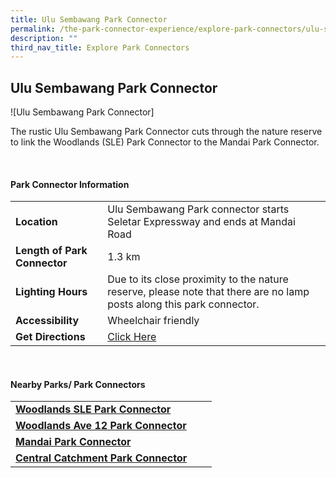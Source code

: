 ```yaml
---
title: Ulu Sembawang Park Connector
permalink: /the-park-connector-experience/explore-park-connectors/ulu-sembawang-pc/
description: ""
third_nav_title: Explore Park Connectors
---
```

## Ulu Sembawang Park Connector

![Ulu Sembawang Park Connector]

The rustic Ulu Sembawang Park Connector cuts through the nature reserve to link the Woodlands (SLE) Park Connector to the Mandai Park Connector. 

<br>

#### Park Connector Information

|  |  |  |
| -------- | -------- | -------- |
| **Location** | Ulu Sembawang Park connector starts Seletar Expressway and ends at Mandai Road |  |
| **Length of Park Connector** | 1.3 km  |  |
| **Lighting Hours** | Due to its close proximity to the nature reserve, please note that there are no lamp posts along this park connector. | |
| **Accessibility** | Wheelchair friendly | |
| **Get Directions** |  [Click Here](https://www.onemap.gov.sg/v2/?lat=1.41820322811603&amp;lng=103.791166639035) | |

<br>


#### Nearby Parks/ Park Connectors

|   |  |  |
| -------- | -------- | -------- |
| **[Woodlands SLE Park Connector]()** | | |
| **[Woodlands Ave 12 Park Connector]()** |||
| **[Mandai Park Connector]()** | | |
| **[Central Catchment Park Connector]()** | | |